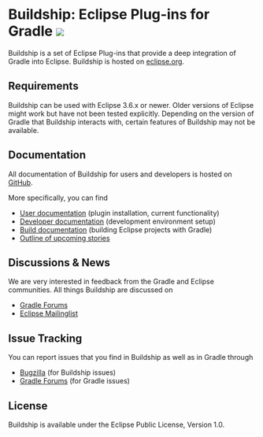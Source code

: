 # Buildship: Eclipse Plug-ins for Gradle <a href="http://builds.gradle.org/viewType.html?buildTypeId=Tooling_Master_IntegrationTests_Linux_Eclipse45Build&guest=1"><img src="https://builds.gradle.org/app/rest/builds/buildType:%28id:Tooling_Master_IntegrationTests_Linux_Eclipse45Build%29/statusIcon"/></a>

Buildship is a set of Eclipse Plug-ins that provide a deep integration of Gradle into Eclipse. Buildship is hosted
on [eclipse.org](https://projects.eclipse.org/projects/tools.buildship).


## Requirements

Buildship can be used with Eclipse 3.6.x or newer. Older versions of Eclipse might work but have not been tested explicitly. Depending
on the version of Gradle that Buildship interacts with, certain features of Buildship may not be available.


## Documentation

All documentation of Buildship for users and developers is hosted on [GitHub](https://github.com/eclipse/buildship).

More specifically, you can find

 * [User documentation](docs/user/README.md) (plugin installation, current functionality)
 * [Developer documentation](docs/development/README.md) (development environment setup)
 * [Build documentation](docs/pluginbuild/README.md) (building Eclipse projects with Gradle)
 * [Outline of upcoming stories](docs/stories/README.md)


## Discussions &amp; News

We are very interested in feedback from the Gradle and Eclipse communities. All things Buildship are discussed on

 * [Gradle Forums](http://discuss.gradle.org/c/help-discuss/buildship)
 * [Eclipse Mailinglist](https://dev.eclipse.org/mhonarc/lists/buildship-dev)


## Issue Tracking

You can report issues that you find in Buildship as well as in Gradle through

 * [Bugzilla](https://bugs.eclipse.org/bugs/enter_bug.cgi?product=Buildship) (for Buildship issues)
 * [Gradle Forums](http://discuss.gradle.org/c/bugs) (for Gradle issues)


## License

Buildship is available under the Eclipse Public License, Version 1.0.
